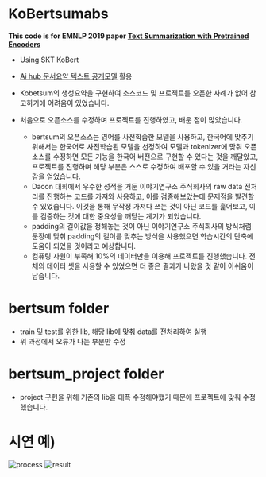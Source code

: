 # KoBertsumabs
**This code is for EMNLP 2019 paper [Text Summarization with Pretrained Encoders](https://arxiv.org/abs/1908.08345)**
- Using SKT KoBert
- [Ai hub 문서요약 텍스트 공개모델](https://aihub.or.kr/aihubdata/data/view.do?currMenu=115&topMenu=100&aihubDataSe=realm&dataSetSn=97) 활용
- Kobetsum의 생성요약을 구현하여 소스코드 및 프로젝트를 오픈한 사례가 없어 참고하기에 어려움이 있었습니다.
- 처음으로 오픈소스를 수정하며 프로젝트를 진행하였고, 배운 점이 많았습니다.

  - bertsum의 오픈소스는 영어를 사전학습한 모델을 사용하고, 한국어에 맞추기 위해서는 한국어로 사전학습된 모델을 선정하여 모델과 tokenizer에 맞춰 오픈소스를 수정하면 모든 기능을 한국어 버전으로 구현할 수 있다는 것을 깨달았고, 프로젝트를 진행하며 해당 부분은 스스로 수정하여 배포할 수 있을 거라는 자신감을 얻었습니다.
  - Dacon 대회에서 우수한 성적을 거둔 이야기연구소 주식회사의 raw data 전처리를 진행하는 코드를 가져와 사용하고, 이를 검증해보았는데 문제점을 발견할 수 있었습니다. 이것을 통해 무작정 가져다 쓰는 것이 아닌 코드를 훑어보고, 이를 검증하는 것에 대한 중요성을 깨닫는 계기가 되었습니다.
  - padding의 길이값을 정해놓는 것이 아닌 이야기연구소 주식회사의 방식처럼 문장에 맞춰 padding의 길이를 맞추는 방식을 사용했으면 학습시간의 단축에 도움이 되었을 것이라고 예상합니다.
  - 컴퓨팅 자원이 부족해 10%의 데이터만을 이용해 프로젝트를 진행했습니다. 전체의 데이터 셋을 사용할 수 있었으면 더 좋은 결과가 나왔을 것 같아 아쉬움이 남습니다.

# bertsum folder
- train 및 test를 위한 lib, 해당 lib에 맞춰 data를 전처리하여 실행
- 위 과정에서 오류가 나는 부분만 수정

# bertsum_project folder
- project 구현을 위해 기존의 lib을 대폭 수정해야했기 때문에 프로젝트에 맞춰 수정했습니다.

# 시연 예)

![process](https://user-images.githubusercontent.com/88871309/180492227-03300497-7c02-4e8c-852a-5f4c5c368b83.gif)
![result](https://user-images.githubusercontent.com/88871309/180492245-c384af0a-3229-459a-be08-0b4247ec63a7.gif)
